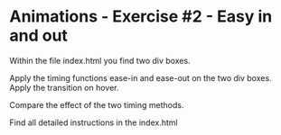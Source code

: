 # Animations - Exercise #2 - Easy in and out

Within the file index.html you find two div boxes.

Apply the timing functions ease-in and ease-out on the two div boxes.
Apply the transition on hover.

Compare the effect of the two timing methods.

Find all detailed instructions in the index.html
